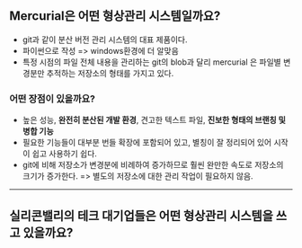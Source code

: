 ## Mercurial은 어떤 형상관리 시스템일까요? 
* git과 같이 분산 버전 관리 시스템의 대표 제품이다.
* 파이썬으로 작성 => windows환경에 더 알맞음
* 특정 시점의 파일 전체 내용을 관리하는 git의 blob과 달리 mercurial 은 파일별 변경분만 추적하는 저장소의 형태를 가지고 있다.

### 어떤 장점이 있을까요?
* 높은 성능, **완전히 분산된 개발 환경**, 견고한 텍스트 파일, **진보한 형태의 브랜칭 및 병합 기능**
* 필요한 기능들이 대부분 번들 확장에 포함되어 있고, 별칭이 잘 정리되어 있어 시작이 쉽고 사용하기 쉽다.
* git에 비해 저장소가 변경분에 비례하여 증가하므로 훨씬 완만한 속도로 저장소의 크기가 증가한다. => 별도의 저장소에 대한 관리 작업이 필요하지 않음. 

***

## 실리콘밸리의 테크 대기업들은 어떤 형상관리 시스템을 쓰고 있을까요?
